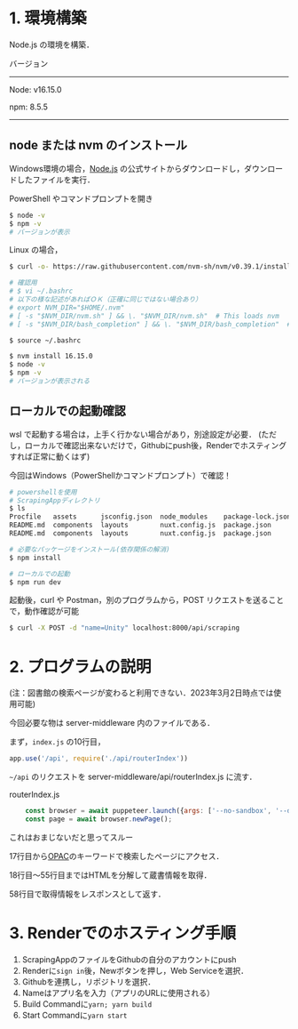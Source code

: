 # 1. 環境構築
Node.js の環境を構築．

バージョン

---
Node: v16.15.0

npm: 8.5.5

---

## node または nvm のインストール 

Windows環境の場合，[Node.js](https://nodejs.org/ja/) の公式サイトからダウンロードし，ダウンロードしたファイルを実行．

PowerShell やコマンドプロンプトを開き
```bash
$ node -v
$ npm -v
# バージョンが表示
```

Linux の場合，
```bash
$ curl -o- https://raw.githubusercontent.com/nvm-sh/nvm/v0.39.1/install.sh | bash

# 確認用
# $ vi ~/.bashrc
# 以下の様な記述があればＯＫ（正確に同じではない場合あり）
# export NVM_DIR="$HOME/.nvm"
# [ -s "$NVM_DIR/nvm.sh" ] && \. "$NVM_DIR/nvm.sh"  # This loads nvm
# [ -s "$NVM_DIR/bash_completion" ] && \. "$NVM_DIR/bash_completion"  # This loads nvm bash_completion

$ source ~/.bashrc

$ nvm install 16.15.0
$ node -v
$ npm -v
# バージョンが表示される
```

## ローカルでの起動確認
wsl で起動する場合は，上手く行かない場合があり，別途設定が必要．
(ただし，ローカルで確認出来ないだけで，Githubにpush後，Renderでホスティングすれば正常に動くはず)

今回はWindows（PowerShellかコマンドプロンプト）で確認！

```bash
# powershellを使用
# ScrapingAppディレクトリ
$ ls
Procfile   assets      jsconfig.json  node_modules    package-lock.json  pages              static
README.md  components  layouts        nuxt.config.js  package.json       server-middleware  storeProcfile   assets      jsconfig.json  node_modules    package-lock.json  pages              static
README.md  components  layouts        nuxt.config.js  package.json       server-middleware  store

# 必要なパッケージをインストール(依存関係の解消)
$ npm install

# ローカルでの起動
$ npm run dev
```

起動後，curl や Postman，別のプログラムから，POST リクエストを送ることで，動作確認が可能
```bash
$ curl -X POST -d "name=Unity" localhost:8000/api/scraping
```

# 2. プログラムの説明
(注：図書館の検索ページが変わると利用できない．2023年3月2日時点では使用可能)

今回必要な物は server-middleware 内のファイルである．

まず，`index.js` の10行目，
```js
app.use('/api', require('./api/routerIndex'))
```
`~/api` のリクエストを server-middleware/api/routerIndex.js に流す．

routerIndex.js
```js
    const browser = await puppeteer.launch({args: ['--no-sandbox', '--disable-setuid-sandbox'] });
    const page = await browser.newPage();
```
これはおまじないだと思ってスルー

17行目から[OPAC](https://webcat.lib.okayama-u.ac.jp/drupal/)のキーワードで検索したページにアクセス．

18行目～55行目まではHTMLを分解して蔵書情報を取得．

58行目で取得情報をレスポンスとして返す．

# 3. Renderでのホスティング手順

1. ScrapingAppのファイルをGithubの自分のアカウントにpush
2. Renderに`sign in`後，Newボタンを押し，Web Serviceを選択．
3. Githubを連携し，リポジトリを選択．
4. Nameはアプリ名を入力（アプリのURLに使用される）
5. Build Commandに`yarn; yarn build`
6. Start Commandに`yarn start`

